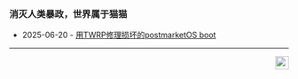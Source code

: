 <!---
藏好自己，做好清理
--->
### 消灭人类暴政，世界属于猫猫

- 2025-06-20 - [用TWRP修理损坏的postmarketOS boot](articles/20250620-fix-postmarketos-boot.html)

------------
<a href="https://travel.moe/go.html" target="_blank">
    <img src="https://travel.moe/images/logo/default-dark.png" style="width:auto;height:24px;float:right" title="异次元之旅-跃迁-我们一起去萌站成员的星球旅行吧！">
</a>
